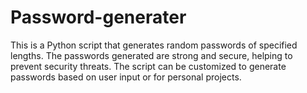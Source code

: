 # Password-generater 
This is a Python script that generates random passwords of specified lengths. The passwords generated are strong and secure, helping to prevent security threats. The script can be customized to generate passwords based on user input or for personal projects.
